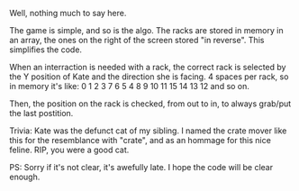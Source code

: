 Well, nothing much to say here.

The game is simple, and so is the algo.
The racks are stored in memory in an array, the ones on the right of the screen stored "in reverse".
This simplifies the code.

When an interraction is needed with a rack, the correct rack is selected by the Y position of Kate and the direction she is facing.
4 spaces per rack, so in memory it's like:
 0  1  2  3   7  6  5  4
 8  9 10 11  15 14 13 12
and so on.

Then, the position on the rack is checked, from out to in, to always grab/put the last postition.

Trivia:
Kate was the defunct cat of my sibling.
I named the crate mover like this for the resemblance with "crate", and as an hommage for this nice feline.
RIP, you were a good cat.

PS:
Sorry if it's not clear, it's awefully late.
I hope the code will be clear enough.
